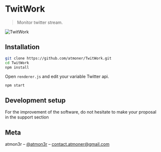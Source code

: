 # TwitWork
> Monitor twitter stream.

![TwitWork](https://i.imgur.com/uyNHILq.jpg)

## Installation

```sh
git clone https://github.com/atmoner/TwitWork.git
cd TwitWork
npm install
```
Open `renderer.js` and edit your variable Twitter api.
```
npm start
```
## Development setup
  
For the improvement of the software, do not hesitate to make your proposal in the support section 

## Meta

atmon3r – [@atmon3r](https://twitter.com/atmon3r) – contact.atmoner@gmail.com  

